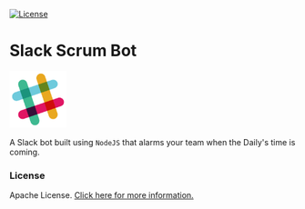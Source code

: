 [![License](https://img.shields.io/badge/License-Apache%202.0-blue.svg)](https://opensource.org/licenses/Apache-2.0)

# Slack Scrum Bot

<img src="static/img/slack.png" height="100" width="100">

A Slack bot built using `NodeJS` that alarms your team when the Daily's time is coming.

### License
Apache License. [Click here for more information.](LICENSE)
